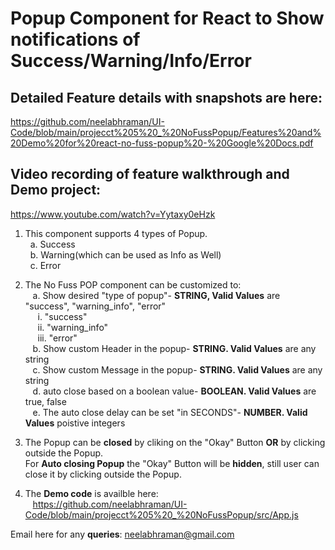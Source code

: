 
# Popup Component for React to Show notifications of Success/Warning/Info/Error  

## Detailed Feature details with snapshots are here:   

https://github.com/neelabhraman/UI-Code/blob/main/projecct%205%20_%20NoFussPopup/Features%20and%20Demo%20for%20react-no-fuss-popup%20-%20Google%20Docs.pdf  

## Video recording of feature walkthrough and Demo project:

https://www.youtube.com/watch?v=Yytaxy0eHzk

1. This component supports 4 types of Popup.  
	&nbsp;&nbsp;a. Success  
	&nbsp;&nbsp;b. Warning(which can be used as Info as Well)  
	&nbsp;&nbsp;c. Error  

2. The No Fuss POP component can be customized to:  
	&nbsp;&nbsp; a. Show desired "type of popup"- **STRING, Valid Values** are "success", "warning_info", "error"   
		&nbsp;&nbsp;&nbsp;&nbsp; i.  "success"  
		&nbsp;&nbsp;&nbsp;&nbsp; ii.   "warning_info"  
		&nbsp;&nbsp;&nbsp;&nbsp; iii.  "error"  
	&nbsp;&nbsp; b. Show custom Header in the popup- **STRING. Valid Values** are any string      
	&nbsp;&nbsp; c. Show custom Message in the popup- **STRING. Valid Values** are any string   
	&nbsp;&nbsp; d. auto close based on a boolean value- **BOOLEAN. Valid Values** are true, false  
	&nbsp;&nbsp; e. The auto close delay can be set "in SECONDS"- **NUMBER. Valid Values** poistive integers   

3. 	The Popup can be **closed** by cliking on the "Okay" Button **OR** by clicking outside the Popup.  
	For **Auto closing Popup** the "Okay" Button will be **hidden**, still user can close it by clicking outside the Popup.    
	

4. The **Demo code** is availble here:  
&nbsp;&nbsp;  https://github.com/neelabhraman/UI-Code/blob/main/projecct%205%20_%20NoFussPopup/src/App.js

 
	
Email here for any **queries**: neelabhraman@gmail.com  